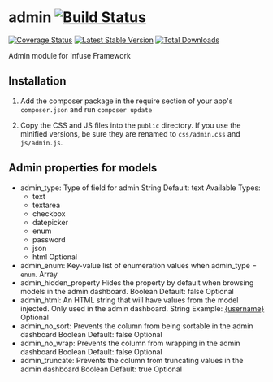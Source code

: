 admin [![Build Status](https://travis-ci.org/infusephp/admin.png?branch=master)](https://travis-ci.org/infusephp/admin)
===============

[![Coverage Status](https://coveralls.io/repos/infusephp/admin/badge.png)](https://coveralls.io/r/infusephp/admin)
[![Latest Stable Version](https://poser.pugx.org/infusephp/admin/v/stable.png)](https://packagist.org/packages/infusephp/admin)
[![Total Downloads](https://poser.pugx.org/infusephp/admin/downloads.png)](https://packagist.org/packages/infusephp/admin)

Admin module for Infuse Framework

## Installation

1. Add the composer package in the require section of your app's `composer.json` and run `composer update`

2. Copy the CSS and JS files into the `public` directory. If you use the minified versions, be sure they are renamed to `css/admin.css` and `js/admin.js`.

## Admin properties for models
	
- admin_type:
	Type of field for admin
	String
	Default: text
	Available Types:
	- text
	- textarea
	- checkbox
	- datepicker
	- enum
	- password
	- json
	- html
	Optional
- admin_enum:
	Key-value list of enumeration values when admin_type = `enum`.
	Array
- admin_hidden_property
	Hides the property by default when browsing models in the admin dashboard.
	Boolean
	Default: false
	Optional
- admin_html:
	An HTML string that will have values from the model injected. Only used in the admin dashboard.
	String
	Example: <a href="/users/profile/{uid}">{username}</a>
	Optional
- admin_no_sort:
	Prevents the column from being sortable in the admin dashboard
	Boolean
	Default: false
	Optional
- admin_no_wrap:
	Prevents the column from wrapping in the admin dashboard
	Boolean
	Default: false
	Optional
- admin_truncate:
	Prevents the column from truncating values in the admin dashboard
	Boolean
	Default: true
	Optional